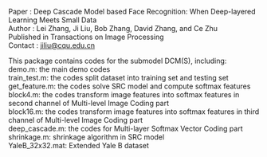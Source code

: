 Paper : Deep Cascade Model based Face Recognition: When Deep-layered Learning Meets Small Data<br />
Author : Lei Zhang, Ji Liu, Bob Zhang, David Zhang, and Ce Zhu<br />
Published in Transactions on Image Processing<br />
Contact : jiliu@cqu.edu.cn<br />

This package contains codes for the submodel DCM(S), including:<br />
demo.m: the main demo codes<br />
train_test.m: the codes split dataset into training set and testing set<br />
get_feature.m: the codes solve SRC model and compute softmax features <br />
block4.m: the codes transform image features into softmax features in second channel of Multi-level Image Coding part<br /> 
block16.m: the codes transform image features into softmax features in third channel of Multi-level Image Coding part<br /> 
deep_cascade.m: the codes for Multi-layer Softmax Vector Coding part<br />
shrinkage.m: shrinkage algorithm in SRC model<br />
YaleB_32x32.mat: Extended Yale B dataset
